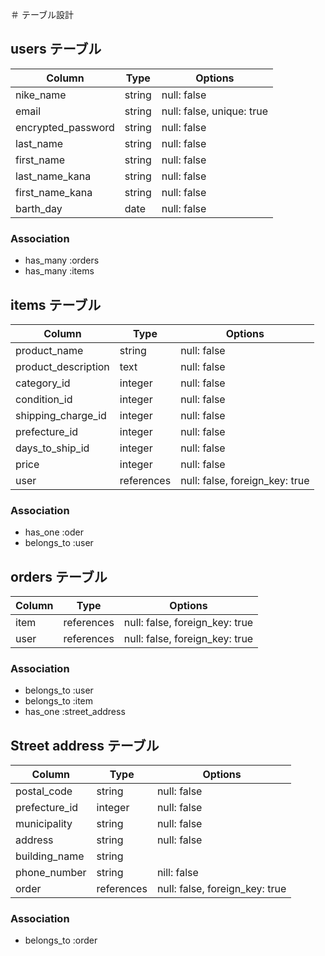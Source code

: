 ＃ テーブル設計

## users テーブル

| Column             | Type   | Options      |
| --------           | ------ | ----------   |
| nike_name          | string | null: false  |
| email              | string |null: false, unique: true  |
| encrypted_password | string | null: false  |
| last_name          | string | null: false  |
| first_name         | string | null: false  |
| last_name_kana     | string | null: false  |
| first_name_kana    | string | null: false  |
| barth_day          | date   | null: false  |

### Association 

- has_many :orders
- has_many :items

## items テーブル

| Column              | Type    | Options     |
| --------            | ------  | ----------  |
| product_name        | string  | null: false |   <!-- 商品名 -->
| product_description | text    | null: false |    <!-- 商品説明 -->
| category_id         | integer | null: false |
| condition_id        | integer | null: false |
| shipping_charge_id  | integer | null: false |　　<!-- 配送料 -->
| prefecture_id       | integer | null: false |    <!-- 県 -->
| days_to_ship_id     | integer | null: false |
| price               | integer | null: false |
| user | references | null: false, foreign_key: true |







### Association 

- has_one :oder
- belongs_to :user


## orders テーブル

| Column     | Type       | Options           |
| --------   | ---------- | ----------------- |
| item | references | null: false, foreign_key: true |
| user | references | null: false, foreign_key: true |

### Association 

- belongs_to :user
- belongs_to :item
- has_one :street_address



## Street address テーブル

| Column            | Type       | Options           |
| --------          | ---------- | ----------------- |
| postal_code       | string     | null: false       |      <!-- 郵便番号 -->
| prefecture_id     | integer    | null: false       |     <!-- 都道府県 -->
| municipality      | string     | null: false       |     <!-- 市区町村 -->
| address           | string     | null: false       |   <!-- 番地 -->
| building_name     | string     |                   |     <!-- 建物名 -->
| phone_number      | string     | nill: false       |
| order             | references | null: false, foreign_key: true |
### Association 

- belongs_to :order

